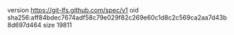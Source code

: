 version https://git-lfs.github.com/spec/v1
oid sha256:aff84bdec7674adf58c79e029f82c269e60c1d8c2c569ca2aa7d43b8d697d464
size 19811
